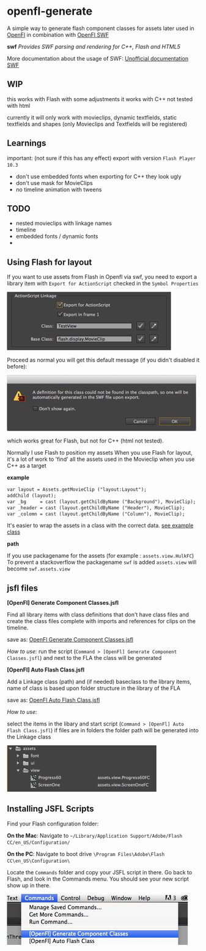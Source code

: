 openfl-generate
===============================

A simple way to generate flash component classes for assets later used in [OpenFl](http://www.openfl.org/) in combination with [OpenFl SWF](https://github.com/openfl/swf)

**swf**
_Provides SWF parsing and rendering for C++, Flash and HTML5_

More documentation about the usage of SWF: [Unofficial documentation SWF](swf.md)


## WIP

this works with Flash
with some adjustments it works with C++
not tested with html

currently it will only work with movieclips, dynamic textfields, static textfields and shapes (only Movieclips and Textfields will be registered)

## Learnings

important: (not sure if this has any effect) export with version `Flash Player 10.3`

* don't use embedded fonts when exporting for C++ they look ugly
* don't use mask for MovieClips 
* no timeline animation with tweens 

## TODO

* nested movieclips with linkage names
* timeline 
* embedded fonts / dynamic fonts
* 

## Using Flash for layout

If you want to use assets from Flash in Openfl via swf, you need to export a library item with `Export for ActionScript` checked in the `Symbol Properties`

![image](img/flash_linkage_screenshot.png)

Proceed as normal you will get this default message (if you didn't disabled it before):

![image](img/flash_message_screenshot.png)

which works great for Flash, but not for C++ (html not tested).

Normally I use Flash to position my assets
When you use Flash for layout, it's a lot of work to 'find' all the assets used in the Movieclip when you use C++ as a target

**example**

```
var layout = Assets.getMovieClip ("layout:Layout");
addChild (layout);
var _bg     = cast (layout.getChildByName ("Background"), MovieClip);
var _header = cast (layout.getChildByName ("Header"), MovieClip);
var _colomn = cast (layout.getChildByName ("Column"), MovieClip);
```			


It's easier to wrap the assets in a class with the correct data.
[see example class](https://github.com/MatthijsKamstra/openfl-generate-component-class/blob/master/example/fla/swf/assets/view/HulkFC.hx)


**path**

If you use packagename for the assets (for example : `assets.view.HulkFC`)
To prevent a stackoverflow the packagename `swf` is added
`assets.view` will become `swf.assets.view`



## jsfl files

**[OpenFl] Generate Component Classes.jsfl**

Find all library items with class definitions that don't have class files and create the class files complete with imports and references for clips on the timeline.

save as:
[OpenFl Generate Component Classes.jsfl](https://raw.githubusercontent.com/MatthijsKamstra/openfl-generate-component-class/master/jsfl/%5BOpenFl%5D%20Generate%20Component%20Classes.jsfl)

_How to use:_
run the script (`Command > [OpenFl] Generate Component Classes.jsfl`)
and next to the FLA the class will be generated

**[OpenFl] Auto Flash Class.jsfl**

Add a Linkage class (path) and (if needed) baseclass to the library items, name of class is based upon folder structure in the library of the FLA

save as:
[OpenFl Auto Flash Class.jsfl](https://raw.githubusercontent.com/MatthijsKamstra/openfl-generate-component-class/master/jsfl/%5BOpenFl%5D%20Auto%20Flash%20Class.jsfl)

_How to use:_

select the items in the libary and start script (`Command > [OpenFl] Auto Flash Class.jsfl`)
if files are in folders the folder path will be generated into the Linkage class

![image](img/flash_lib_screenshot.png)


## Installing JSFL Scripts

Find your Flash configuration folder:

**On the Mac**: Navigate to `~/Library/Application Support/Adobe/Flash CC/en_US/Configuration/`

**On the PC**: Navigate to boot drive `\Program Files\Adobe\Flash CC\en_US\Configuration\`

Locate the `Commands` folder and copy your JSFL script in there.
Go back to Flash, and look in the Commands menu. You should see your new script show up in there.

![image](img/flash_command_screenshot.png)

